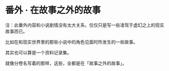 # 番外 · 在故事之外的故事

注：此番外内容和小说剧情没有太大关系，仅仅只是写一些凌驾于虚幻之上的现实故事而已。

比如在和现实世界里的那些小说中的角色见面时所发生的一些故事。

其实也可以算是一个资料记录集。

就像分卷名写着的那样，这些，全都是在「故事之外的故事」。